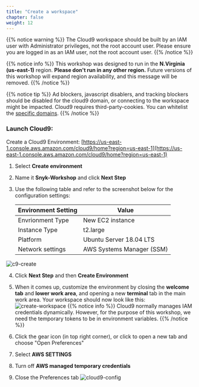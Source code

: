 ```yaml
---
title: "Create a workspace"
chapter: false
weight: 12
---
```


{{% notice warning %}}
The Cloud9 workspace should be built by an IAM user with Administrator privileges,
not the root account user. Please ensure you are logged in as an IAM user, not the root
account user.
{{% /notice %}}

{{% notice info %}}
This workshop was designed to run in the **N.Virginia (us-east-1)** region. **Please don't
run in any other region.** Future versions of this workshop will expand region availability,
and this message will be removed.
{{% /notice %}}

{{% notice tip %}}
Ad blockers, javascript disablers, and tracking blockers should be disabled for
the cloud9 domain, or connecting to the workspace might be impacted.
Cloud9 requires third-party-cookies. You can whitelist the [specific domains]( https://docs.aws.amazon.com/cloud9/latest/user-guide/troubleshooting.html#troubleshooting-env-loading).
{{% /notice %}}

### Launch Cloud9:
Create a Cloud9 Environment: [https://us-east-1.console.aws.amazon.com/cloud9/home?region=us-east-1](https://us-east-1.console.aws.amazon.com/cloud9/home?region=us-east-1)

1. Select **Create environment**
2. Name it **Snyk-Workshop** and click **Next Step**
3. Use the following table and refer to the screenshot below for the configuration settings:

    |    Environment Setting   |   Value    |
    |----------|--------------------|
    | Envrionment Type | New EC2 instance |
    | Instance Type | t2.large |
    | Platform | Ubuntu Server 18.04 LTS |
    | Network settings | AWS Systems Manager (SSM) |
![c9-create](/images/c9-create.png)

4. Click **Next Step** and then  **Create Environment**
5.  When it comes up, customize the environment by closing the **welcome tab**
and **lower work area**, and opening a new **terminal** tab in the main work area. Your workspace should now look like this:
![create-workspace](/images/create-workspace.png)
{{% notice info %}}
Cloud9 normally manages IAM credentials dynamically. However, for the purpose of this workshop, we need the temporary tokens to be in environment variables.
{{% /notice %}}
6. Click the gear icon (in top right corner), or click to open a new tab and choose "Open Preferences"

7. Select **AWS SETTINGS** 

8. Turn off **AWS managed temporary credentials**

9. Close the Preferences tab
   ![cloud9-config](/images/c9disableiam.png)